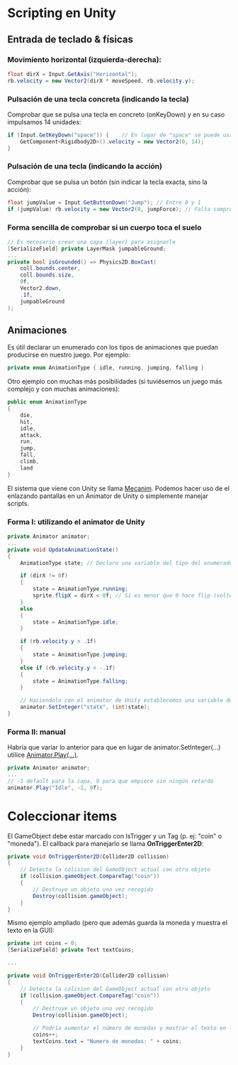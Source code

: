 # Scripting en Unity

## Entrada de teclado & físicas

### Movimiento horizontal (izquierda-derecha):
```c#
float dirX = Input.GetAxis("Horizontal");
rb.velocity = new Vector2(dirX * moveSpeed, rb.velocity.y);
```

### Pulsación de una tecla concreta (indicando la tecla)
Comprobar que se pulsa una tecla en concreto (onKeyDown) y en su caso impulsamos 14 unidades:
```c#
if (Input.GetKeyDown("space")) {    // En lugar de "space" se puede usar KeyCode.Space
    GetComponent<Rigidbody2D>().velocity = new Vector2(0, 14);
}
```

### Pulsación de una tecla (indicando la acción)
Comprobar que se pulsa un botón (sin indicar la tecla exacta, sino la acción):
```c#
float jumpValue = Input.GetButtonDown("Jump"); // Entre 0 y 1
if (jumpValue) rb.velocity = new Vector2(0, jumpForce); // Falta comprobar que toca suelo
```

### Forma sencilla de comprobar si un cuerpo toca el suelo
```c#
// Es necesario crear una capa (layer) para asignarle
[SerializeField] private LayerMask jumpableGround;
...
private bool isGrounded() => Physics2D.BoxCast(
    coll.bounds.center,
    coll.bounds.size,
    0f,
    Vector2.down,
    .1f,
    jumpableGround
);
```

## Animaciones
Es útil declarar un enumerado con los tipos de animaciones que puedan producirse en nuestro juego. Por ejemplo:
```c#
private enum AnimationType { idle, running, jumping, falling }
```

Otro ejemplo con muchas más posibilidades (si tuviésemos un juego más complejo y con muchas animaciones):
```c#
public enum AnimationType
{
    die,
    hit,
    idle,
    attack,
    run,
    jump,
    fall,
    climb,
    land
}
```

El sistema que viene con Unity se llama [Mecanim](https://docs.unity3d.com/Manual/AnimationOverview.html). Podemos hacer uso de el enlazando pantallas en un Animator de Unity o simplemente manejar scripts.

### Forma I: utilizando el animator de Unity
```c#
private Animator animator;
...
private void UpdateAnimationState()
{
    AnimationType state; // Declaro una variable del tipo del enumerado anterior (del sencillo)

    if (dirX != 0f)
    {
        state = AnimationType.running;
        sprite.flipX = dirX < 0f; // Si es menor que 0 hace flip (voltea el sprite)
    }
    else
    {
        state = AnimationType.idle;
    }

    if (rb.velocity.y > .1f)
    {
        state = AnimationType.jumping;
    }
    else if (rb.velocity.y < -.1f)
    {
        state = AnimationType.falling;
    }

    // Haciendolo con el animator de Unity establecemos una variable del animator
    animator.SetInteger("state", (int)state); 
}

```

### Forma II: manual
Habría que variar lo anterior para que en lugar de animator.SetInteger(...) utilice [Animator.Play(...)](https://docs.unity3d.com/ScriptReference/Animator.Play.html).
```c#
private Animator animator;
...
// -1 default para la capa, 0 para que empiece sin ningún retardo
animator.Play("Idle", -1, 0f);
```


# Coleccionar items
El GameObject debe estar marcado con IsTrigger y un Tag (p. ej: "coin" o "moneda"). El callback para manejarlo se llama **OnTriggerEnter2D**:
```c#
private void OnTriggerEnter2D(Collider2D collision)
{
    // Detecta la colision del GameObject actual con otro objeto
    if (collision.gameObject.CompareTag("coin"))
    {
        // Destruye un objeto una vez recogido
        Destroy(collision.gameObject);
    }
}
```

Mismo ejemplo ampliado (pero que además guarda la moneda y muestra el texto en la GUI):
```c#
private int coins = 0;
[SerializeField] private Text textCoins;

...

private void OnTriggerEnter2D(Collider2D collision)
{
    // Detecta la colision del GameObject actual con otro objeto
    if (collision.gameObject.CompareTag("coin"))
    {
        // Destruye un objeto una vez recogido
        Destroy(collision.gameObject);

        // Podría aumentar el número de monedas y mostrar el texto en la pantalla
        coins++;
        textCoins.text = "Numero de monedas: " + coins;
    }
}
```
